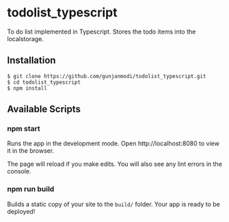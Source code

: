 # todolist_typescript

To do list implemented in Typescript. Stores the todo items into the localstorage.

## Installation
    $ git clone https://github.com/gunjanmodi/todolist_typescript.git
    $ cd todolist_typescript
    $ npm install

## Available Scripts

### npm start

Runs the app in the development mode.
Open http://localhost:8080 to view it in the browser.

The page will reload if you make edits.
You will also see any lint errors in the console.

### npm run build

Builds a static copy of your site to the `build/` folder.
Your app is ready to be deployed!
